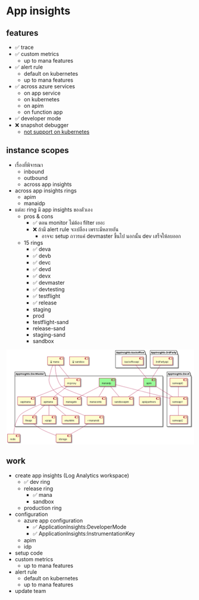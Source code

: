 # App insights

## features
- ✅ trace
- ✅ custom metrics
    - up to mana features
- ✅ alert rule
    - default on kubernetes
    - up to mana features
- ✅ across azure services
    - on app service
    - on kubernetes
    - on apim
    - on function app
- ✅ developer mode
- ❌ snapshot debugger
    - [not support on kubernetes](https://docs.microsoft.com/th-th/azure/azure-monitor/app/snapshot-debugger#enable-application-insights-snapshot-debugger-for-your-application)

## instance scopes

- เรื่องที่พิจารณา
    - inbound
    - outbound
    - across app insights
- across app insights rings
    - apim
    - manaidp
- แต่ละ ring มี app insights ของตัวเอง
    - pros & cons
        - ✅ ตอน monitor ไม่ต้อง filter เยอะ
        - ❌ ถ้ามี alert rule จะเปลือง เพราะมีหลายอัน
            - อาจจะ setup ถาวรแค่ devmaster ขึ้นไป นอกนั้น dev เสร็จให้ลบออก
    - 15 rings
        - ✅ deva
        - ✅ devb
        - ✅ devc
        - ✅ devd
        - ✅ devx
        - ✅ devmaster
        - ✅ devtesting
        - ✅ testflight
        - ✅ release
        - staging
        - prod
        - testflight-sand
        - release-sand
        - staging-sand
        - sandbox

![](out/app-insight/Application%20Insights.png)

## work

- create app insights (Log Analytics workspace)
    - ✅ dev ring
    - release ring
        - ✅ mana
        - sandbox
    - production ring
- configuration
    - azure app configuration
        - ✅ ApplicationInsights:DeveloperMode
        - ✅ ApplicationInsights:InstrumentationKey
    - apim
    - idp
- setup code
- custom metrics
    - up to mana features
- alert rule
    - default on kubernetes
    - up to mana features
- update team
